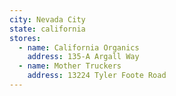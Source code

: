 ```yaml
---
city: Nevada City
state: california
stores:
  - name: California Organics
    address: 135-A Argall Way
  - name: Mother Truckers
    address: 13224 Tyler Foote Road
---
```


